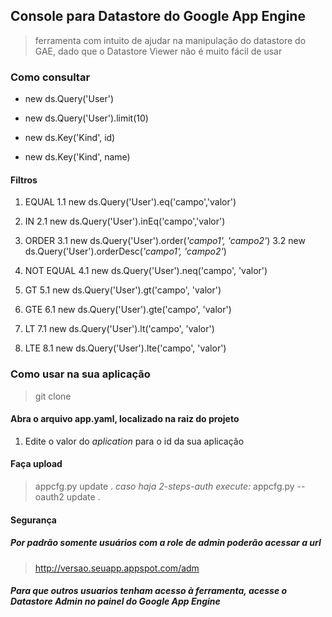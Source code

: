 ## Console para Datastore do Google App Engine
> ferramenta com intuito de ajudar na manipulação do datastore do GAE, dado
> que o Datastore Viewer não é muito fácil de usar

### Como consultar
 - new ds.Query('User')
 - new ds.Query('User').limit(10)

 - new ds.Key('Kind', id)
 - new ds.Key('Kind', name)

#### Filtros 
1. EQUAL
 1.1 new ds.Query('User').eq('campo','valor')

2. IN 
 2.1 new ds.Query('User').inEq('campo','valor')

3. ORDER
 3.1 new ds.Query('User').order(*'campo1', 'campo2'*)
 3.2 new ds.Query('User').orderDesc(*'campo1', 'campo2'*)

4. NOT EQUAL
 4.1 new ds.Query('User').neq('campo', 'valor')

5. GT 
 5.1 new ds.Query('User').gt('campo', 'valor')

6. GTE
 6.1 new ds.Query('User').gte('campo', 'valor')

7. LT
 7.1 new ds.Query('User').lt('campo', 'valor')

8. LTE
 8.1 new ds.Query('User').lte('campo', 'valor')

### Como usar na sua aplicação
> git clone 

#### Abra o arquivo app.yaml, localizado na raiz do projeto
1. Edite o valor do *aplication* para o id da sua aplicação

#### Faça upload
> appcfg.py update .
*caso haja 2-steps-auth execute:*
> appcfg.py --oauth2  update .

#### Segurança
##### Por padrão somente usuários com a role de admin poderão acessar a url
> http://versao.seuapp.appspot.com/adm 

##### Para que outros usuarios tenham acesso à ferramenta, acesse o Datastore Admin no painel do Google App Engine


